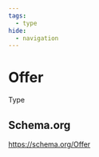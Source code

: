 ```yaml
---
tags:
  - type
hide:
  - navigation
---
```


# Offer

Type

## Schema.org
https://schema.org/Offer



